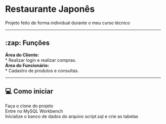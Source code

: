 <h1>Restaurante Japonês</h1>

Projeto feito de forma individual durante o meu curso técnico

<hr/>

<h2>:zap: Funções</h2>
<b>Área do Cliente: </b> <br/>
* Realizar login e realizar compras.
<br/>
<b>Área do Funcionário: </b> <br/>
* Cadastro de produtos e consultas.
<hr/>
<h2>💻 Como iniciar</h2>
Faça o clone do projeto  <br/>
Entre no MySQL Workbench <br/>
Inicialize o banco de dados do arquivo script.sql e crie as tabelas 
<br/>
